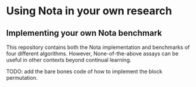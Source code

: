 # Using Nota in your own research

## Implementing your own Nota benchmark

This repository contains both the Nota implementation and benchmarks
of four different algorithms. However, None-of-the-above assays
can be useful in other contexts beyond continual learning.

TODO: add the bare bones code of how to implement the block permutation.



